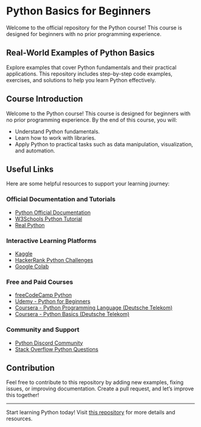 # Python Basics for Beginners

Welcome to the official repository for the Python course! This course is designed for beginners with no prior programming experience.

## Real-World Examples of Python Basics

Explore examples that cover Python fundamentals and their practical applications. This repository includes step-by-step code examples, exercises, and solutions to help you learn Python effectively.

## Course Introduction

Welcome to the Python course! This course is designed for beginners with no prior programming experience. By the end of this course, you will:
- Understand Python fundamentals.
- Learn how to work with libraries.
- Apply Python to practical tasks such as data manipulation, visualization, and automation.

## Useful Links

Here are some helpful resources to support your learning journey:

### Official Documentation and Tutorials
- [Python Official Documentation](https://docs.python.org/3/)
- [W3Schools Python Tutorial](https://www.w3schools.com/python/)
- [Real Python](https://realpython.com/)

### Interactive Learning Platforms
- [Kaggle](https://www.kaggle.com/learn/python)
- [HackerRank Python Challenges](https://www.hackerrank.com/domains/tutorials/10-days-of-python)
- [Google Colab](https://colab.research.google.com/)

### Free and Paid Courses
- [freeCodeCamp Python](https://www.freecodecamp.org/)
- [Udemy - Python for Beginners](https://www.udemy.com/course/python-for-beginners-/)
- [Coursera - Python Programming Language (Deutsche Telekom)](https://www.coursera.org/programs/deutsche-telekom-learning-program-ddjuh/skills/python-programming-language?collectionId=skill%7Epython-programming-language&productId=i_7JYlNJEeq6NwpG-k58_Q&productType=course&query=python&showMiniModal=true&source=search)
- [Coursera - Python Basics (Deutsche Telekom)](https://www.coursera.org/programs/deutsche-telekom-learning-program-ddjuh/browse?collectionId=&productId=lGfJI2RJEeiXlwpPEKC-GA&productType=course&query=python+basics&showMiniModal=true&source=search)

### Community and Support
- [Python Discord Community](https://pythondiscord.com/)
- [Stack Overflow Python Questions](https://stackoverflow.com/questions/tagged/python)

## Contribution

Feel free to contribute to this repository by adding new examples, fixing issues, or improving documentation. Create a pull request, and let’s improve this together!

---

Start learning Python today! Visit [this repository](https://github.com/michal2210/python) for more details and resources.
